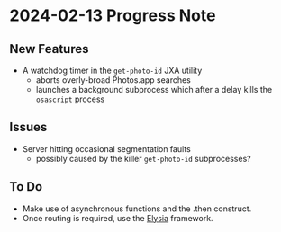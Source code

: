 # 2024-02-13 Progress Note

## New Features

- A watchdog timer in the `get-photo-id` JXA utility
  - aborts overly-broad Photos.app searches
  - launches a background subprocess which after a delay
    kills the `osascript` process

## Issues

- Server hitting occasional segmentation faults
  - possibly caused by the killer `get-photo-id` subprocesses?

## To Do

- Make use of asynchronous functions and the .then construct.
- Once routing is required, use the [Elysia](https://elysiajs.com/)
  framework.
